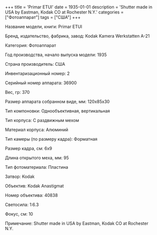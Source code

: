 +++
title = 'Primar ETUI'
date = 1935-01-01
description = 'Shutter made in USA by Eastman, Kodak CO at Rochester N.Y.'
categories = ["Фотоаппарат"]
tags = ["США"]
+++

Название модели, книги: Primar ETUI

Бренд, издательство, фабрика, завод: Kodak  Kamera Werkstatten A-21

Категория: Фотоаппарат

Год производства, начало выпуска модели: 1935

Страна производитель: США

Инвентаризационный номер: 2

Серийный номер аппарата: 36900

Вес, гр: 370

Размер аппарата  собранном виде, мм: 120х85х30

Тип компоновки: Однообъективная, вертикальная

Тип корпуса: С раздвижным мехом

Материал корпуса: Алюминий

Тип камеры (по размеру кадра): Форматная

Размер кадра, см: 6х9

Длина открытого меха, мм: 95

Тип фотоматериала: Пластина

Затвор: Kodak

Объектив: Kodak Anastigmat

Номер объектива: 40838

Светосила: 1:6.3

Фокус, см: 10

Примечание: Shutter made in USA by Eastman, Kodak CO at Rochester N.Y.

